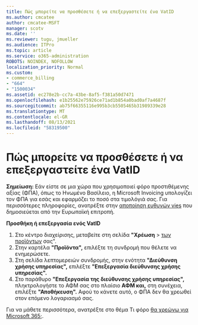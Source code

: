 ```yaml
---
title: Πώς μπορείτε να προσθέσετε ή να επεξεργαστείτε ένα VatID
ms.author: cmcatee
author: cmcatee-MSFT
manager: scotv
ms.date: ''
ms.reviewer: tugu, jmueller
ms.audience: ITPro
ms.topic: article
ms.service: o365-administration
ROBOTS: NOINDEX, NOFOLLOW
localization_priority: Normal
ms.custom:
- commerce_billing
- "664"
- "1500034"
ms.assetid: ec278e2b-cc7a-43be-8af5-f381a50d7471
ms.openlocfilehash: e1b25562e75926ce71ad1b854a0bad0af7a4687f
ms.sourcegitcommit: ab75f66355116e995b3cb5505465b31989339e28
ms.translationtype: MT
ms.contentlocale: el-GR
ms.lasthandoff: 08/13/2021
ms.locfileid: "58319500"
---
```

# <a name="how-to-add-or-edit-a-vatid"></a>Πώς μπορείτε να προσθέσετε ή να επεξεργαστείτε ένα VatID

**Σημείωση:** Εάν είστε σε μια χώρα που χρησιμοποιεί φόρο προστιθέμενης αξίας (ΦΠΑ), όπως το Ηνωμένο Βασίλειο, η Microsoft Invoicing υπολογίζει τον ΦΠΑ για εσάς και εφαρμόζει το ποσό στα τιμολόγιά σας. Για περισσότερες πληροφορίες, ανατρέξτε στην [αποποίηση ευθυνών vies](https://go.microsoft.com/fwlink/p/?LinkID=841741) που δημοσιεύεται από την Ευρωπαϊκή επιτροπή.

**Προσθήκη ή επεξεργασία ενός VatID**

1. Στο κέντρο διαχείρισης, μεταβείτε στη σελίδα **"Χρέωση** \> [των προϊόντων](https://go.microsoft.com/fwlink/p/?linkid=842054) σας".
2. Στην καρτέλα **"Προϊόντα",** επιλέξτε τη συνδρομή που θέλετε να ενημερώσετε.
3. Στη σελίδα λεπτομερειών συνδρομής, στην ενότητα **"Διεύθυνση χρήσης υπηρεσίας",** επιλέξτε **"Επεξεργασία διεύθυνσης χρήσης υπηρεσίας".**
4. Στο παράθυρο **"Επεξεργασία της διεύθυνσης χρήσης υπηρεσίας",** πληκτρολογήστε το ΑΦΜ σας στο πλαίσιο **ΑΦΜ και,** στη συνέχεια, επιλέξτε **"Αποθήκευση".** Αφού το κάνετε αυτό, ο ΦΠΑ δεν θα χρεωθεί στον επόμενο λογαριασμό σας.

Για να μάθετε περισσότερα, ανατρέξτε στο θέμα Τι φόρο [θα χρεώνω για Microsoft 365;](https://docs.microsoft.com/microsoft-365/commerce/billing-and-payments/tax-information#what-tax-will-i-be-charged).